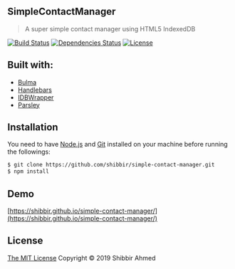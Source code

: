 ## SimpleContactManager

> A super simple contact manager using HTML5 IndexedDB

[![Build Status](https://travis-ci.org/shibbir/simple-contact-manager.svg?branch=master)](https://travis-ci.org/shibbir/simple-contact-manager)
[![Dependencies Status](https://david-dm.org/shibbir/simple-contact-manager/status.svg)](https://david-dm.org/shibbir/simple-contact-manager)
[![License](https://img.shields.io/badge/license-MIT-blue.svg)](http://opensource.org/licenses/MIT)

## Built with:

* [Bulma](https://bulma.io/)
* [Handlebars](http://handlebarsjs.com/)
* [IDBWrapper](http://jensarps.github.io/IDBWrapper/)
* [Parsley](http://parsleyjs.org/)

## Installation

You need to have [Node.js](https://nodejs.org/en/) and [Git](https://git-scm.com/) installed on your machine before running the followings:

```bash
$ git clone https://github.com/shibbir/simple-contact-manager.git
$ npm install
```

## Demo
[https://shibbir.github.io/simple-contact-manager/](https://shibbir.github.io/simple-contact-manager/)

## License
<a href="https://opensource.org/licenses/MIT">The MIT License</a> Copyright &copy; 2019 Shibbir Ahmed
